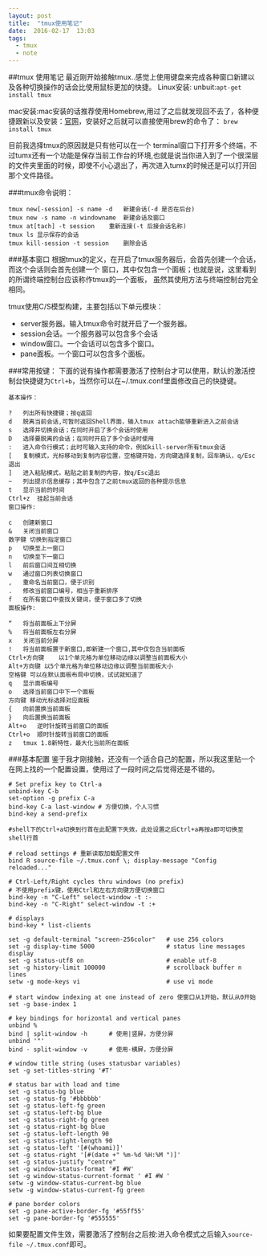 ```yaml
---
layout: post
title:  "tmux使用笔记"
date:  2016-02-17  13:03
tags:
  - tmux
  - note
---
```


##tmux 使用笔记
最近刚开始接触tmux..感觉上使用键盘来完成各种窗口新建以及各种切换操作的话会比使用鼠标更加的快捷。
Linux安装:
unbuit:```apt-get install tmux```

mac安装:mac安装的话推荐使用Homebrew,用过了之后就发现回不去了，各种便捷跟新以及安装：[官网][1]，安装好之后就可以直接使用brew的命令了：
```brew install tmux```

目前我选择tmux的原因就是只有他可以在一个 terminal窗口下打开多个终端，不过tumx还有一个功能是保存当前工作台的环境,也就是说当你进入到了一个很深层的文件夹里面的时候，即使不小心退出了，再次进入tumx的时候还是可以打开回那个文件路径。

###tmux命令说明：
```
tmux new[-session] -s name -d	新建会话(-d 是否在后台)
tmux new -s name -n windowname	新建会话及窗口
tmux at[tach] -t session	重新连接(-t 后接会话名称)
tmux ls	显示保存的会话
tmux kill-session -t session	删除会话
```

###基本窗口
根据tmux的定义，在开启了tmux服务器后，会首先创建一个会话，而这个会话则会首先创建一个 窗口，其中仅包含一个面板；也就是说，这里看到的所谓终端控制台应该称作tmux的一个面板， 虽然其使用方法与终端控制台完全相同。

tmux使用C/S模型构建，主要包括以下单元模块：

 - server服务器。输入tmux命令时就开启了一个服务器。
 - session会话。一个服务器可以包含多个会话
 - window窗口。一个会话可以包含多个窗口。
 - pane面板。一个窗口可以包含多个面板。

###常用按键：
下面的说有操作都需要激活了控制台才可以使用，默认的激活控制台快捷键为`Ctrl+b`，当然你可以在~/.tmux.conf里面修改自己的快捷键。
```
基本操作：

?	列出所有快捷键；按q返回
d	脱离当前会话,可暂时返回Shell界面，输入tmux attach能够重新进入之前会话
s	选择并切换会话；在同时开启了多个会话时使用
D	选择要脱离的会话；在同时开启了多个会话时使用
:	进入命令行模式；此时可输入支持的命令，例如kill-server所有tmux会话
[	复制模式，光标移动到复制内容位置，空格键开始，方向键选择复制，回车确认，q/Esc退出
]	进入粘贴模式，粘贴之前复制的内容，按q/Esc退出
~	列出提示信息缓存；其中包含了之前tmux返回的各种提示信息
t	显示当前的时间
Ctrl+z	挂起当前会话
窗口操作:

c	创建新窗口
&	关闭当前窗口
数字键	切换到指定窗口
p	切换至上一窗口
n	切换至下一窗口
l	前后窗口间互相切换
w	通过窗口列表切换窗口
,	重命名当前窗口，便于识别
.	修改当前窗口编号，相当于重新排序
f	在所有窗口中查找关键词，便于窗口多了切换
面板操作:

“	将当前面板上下分屏
%	将当前面板左右分屏
x	关闭当前分屏
!	将当前面板置于新窗口,即新建一个窗口,其中仅包含当前面板
Ctrl+方向键	以1个单元格为单位移动边缘以调整当前面板大小
Alt+方向键	以5个单元格为单位移动边缘以调整当前面板大小
空格键	可以在默认面板布局中切换，试试就知道了
q	显示面板编号
o	选择当前窗口中下一个面板
方向键	移动光标选择对应面板
{	向前置换当前面板
}	向后置换当前面板
Alt+o	逆时针旋转当前窗口的面板
Ctrl+o	顺时针旋转当前窗口的面板
z	tmux 1.8新特性，最大化当前所在面板
```

###基本配置
鉴于我才刚接触，还没有一个适合自己的配置，所以我这里贴一个在网上找的一个配置设置，使用过了一段时间之后觉得还是不错的。
 
``` 
# Set prefix key to Ctrl-a
unbind-key C-b
set-option -g prefix C-a
bind-key C-a last-window # 方便切换，个人习惯
bind-key a send-prefix

#shell下的Ctrl+a切换到行首在此配置下失效，此处设置之后Ctrl+a再按a即可切换至shell行首

# reload settings # 重新读取加载配置文件
bind R source-file ~/.tmux.conf \; display-message "Config reloaded..."

# Ctrl-Left/Right cycles thru windows (no prefix) 
# 不使用prefix键，使用Ctrl和左右方向键方便切换窗口
bind-key -n "C-Left" select-window -t :-
bind-key -n "C-Right" select-window -t :+

# displays 
bind-key * list-clients

set -g default-terminal "screen-256color"   # use 256 colors
set -g display-time 5000                    # status line messages display
set -g status-utf8 on                       # enable utf-8 
set -g history-limit 100000                 # scrollback buffer n lines
setw -g mode-keys vi                        # use vi mode

# start window indexing at one instead of zero 使窗口从1开始，默认从0开始 
set -g base-index 1

# key bindings for horizontal and vertical panes
unbind %
bind | split-window -h      # 使用|竖屏，方便分屏
unbind '"'
bind - split-window -v      # 使用-横屏，方便分屏

# window title string (uses statusbar variables)
set -g set-titles-string '#T'

# status bar with load and time 
set -g status-bg blue
set -g status-fg '#bbbbbb'
set -g status-left-fg green
set -g status-left-bg blue
set -g status-right-fg green
set -g status-right-bg blue
set -g status-left-length 90
set -g status-right-length 90
set -g status-left '[#(whoami)]'
set -g status-right '[#(date +" %m-%d %H:%M ")]'
set -g status-justify "centre"
set -g window-status-format '#I #W'
set -g window-status-current-format ' #I #W '
setw -g window-status-current-bg blue
setw -g window-status-current-fg green

# pane border colors
set -g pane-active-border-fg '#55ff55'
set -g pane-border-fg '#555555'
```

如果要配置文件生效，需要激活了控制台之后按:进入命令模式之后输入`source-file ~/.tmux.conf`即可。
 
[1]:http://brew.sh/
